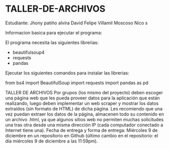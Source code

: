 # TALLER-DE-ARCHIVOS
Estudiante: Jhony patiño alvira
            David Felipe Villamil Moscoso
            Nico s

Informacion basica para ejecutar el programa:

El programa necesita las siguientes librerias: 

- beautifulsoup4
- requests
- pandas

Ejecutar los siguientes comandos para instalar las librerias:

from bs4 import BeautifulSoup
import requests
import pandas as pd


TALLER DE ARCHIVOS
Por grupos (los mismo del proyecto) deben escoger una página web que les pueda proveer datos para la aplicación que están realizando, luego deben implementar un web scraper y mostrar los datos extraídos (sin formato de HTML) de dicha página. Les recomiendo que una vez puedan extraer los datos de la página, almacenen todo su contenido en un archivo .html, ya que algunos sitios web no permiten muchas solicitudes una tras otra desde una misma dirección IP (cada computador conectado a Internet tiene una).   Fecha de entrega y forma de entrega: Miércoles 9 de diciembre en un repositorio en Github (último cambio en el repositorio: el día miércoles 9 de diciembre a las 11:59pm).
